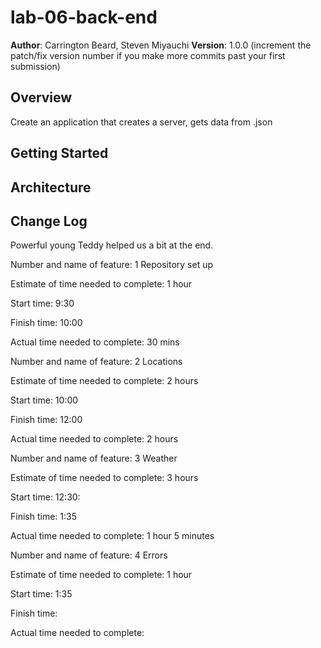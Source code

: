 # lab-06-back-end

**Author**: Carrington Beard, Steven Miyauchi
**Version**: 1.0.0 (increment the patch/fix version number if you make more commits past your first submission)

## Overview
Create an application that creates a server, gets data from .json 
<!-- Provide a high level overview of what this application is and why you are building it, beyond the fact that it's an assignment for this class. (i.e. What's your problem domain?) -->

## Getting Started

<!-- What are the steps that a user must take in order to build this app on their own machine and get it running? -->

## Architecture
<!-- Provide a detailed description of the application design. What technologies (languages, libraries, etc) you're using, and any other relevant design information. -->

## Change Log
<!-- Use this area to document the iterative changes made to your application as each feature is successfully implemented. Use time stamps. Here's an examples:

01-01-2001 4:59pm - Application now has a fully-functional express server, with a GET route for the location resource.

## Credits and Collaborations
-->
Powerful young Teddy helped us a bit at the end.

<!-- ///////////////////////Estimate/////////////////// -->


Number and name of feature: 1 Repository set up

Estimate of time needed to complete: 1 hour

Start time: 9:30

Finish time: 10:00

Actual time needed to complete: 30 mins



Number and name of feature: 2 Locations

Estimate of time needed to complete: 2 hours

Start time: 10:00

Finish time: 12:00

Actual time needed to complete: 2 hours



Number and name of feature: 3 Weather

Estimate of time needed to complete: 3 hours

Start time: 12:30:

Finish time: 1:35

Actual time needed to complete: 1 hour 5 minutes


Number and name of feature: 4 Errors

Estimate of time needed to complete: 1 hour

Start time: 1:35

Finish time: 

Actual time needed to complete: 